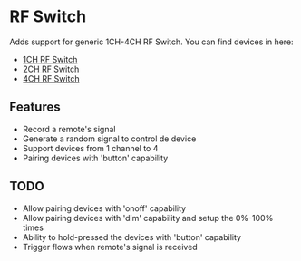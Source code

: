 # RF Switch

Adds support for generic 1CH-4CH RF Switch.
You can find devices in here:
- [1CH RF Switch](https://www.amazon.es/Interruptor-inal%C3%A1mbrico-iluminaci%C3%B3n-Transmisor-WEIWEITOE/dp/B07WW1G26P/ref=sr_1_56?__mk_es_ES=%C3%85M%C3%85%C5%BD%C3%95%C3%91&keywords=rf+switch&qid=1566539963&s=gateway&sr=8-56)
- [2CH RF Switch](https://www.amazon.es/gp/product/B07KFG7SKZ/ref=ppx_yo_dt_b_asin_title_o04_s00?ie=UTF8&psc=1)
- [4CH RF Switch](https://www.amazon.es/gp/product/B07FCGSVY4/ref=ppx_yo_dt_b_asin_title_o09_s00?ie=UTF8&psc=1)


## Features

- Record a remote's signal
- Generate a random signal to control de device
- Support devices from 1 channel to 4
- Pairing devices with 'button' capability

## TODO

- Allow pairing devices with 'onoff' capability
- Allow pairing devices with 'dim' capability and setup the 0%-100% times
- Ability to hold-pressed the devices with 'button' capability
- Trigger flows when remote's signal is received